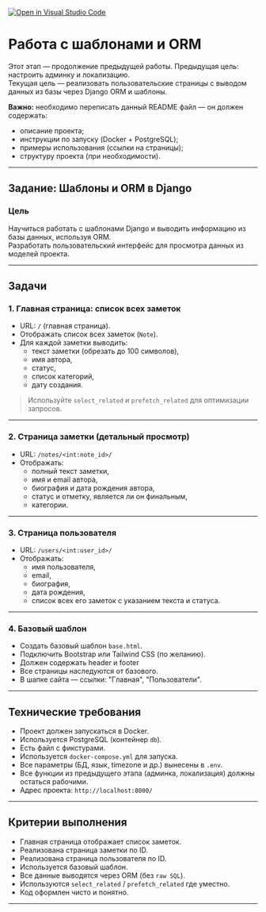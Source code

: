 [![Open in Visual Studio Code](https://classroom.github.com/assets/open-in-vscode-2e0aaae1b6195c2367325f4f02e2d04e9abb55f0b24a779b69b11b9e10269abc.svg)](https://classroom.github.com/online_ide?assignment_repo_id=19944553&assignment_repo_type=AssignmentRepo)
# Работа с шаблонами и ORM

Этот этап — продолжение предыдущей работы. Предыдущая цель: настроить админку и локализацию.  
Текущая цель — реализовать пользовательские страницы с выводом данных из базы через Django ORM и шаблоны.

**Важно:** необходимо переписать данный README файл — он должен содержать:
- описание проекта;
- инструкции по запуску (Docker + PostgreSQL);
- примеры использования (ссылки на страницы);
- структуру проекта (при необходимости).

---

## Задание: Шаблоны и ORM в Django

### Цель

Научиться работать с шаблонами Django и выводить информацию из базы данных, используя ORM.  
Разработать пользовательский интерфейс для просмотра данных из моделей проекта.

---

## Задачи

### 1. Главная страница: список всех заметок

- URL: `/` (главная страница).
- Отображать список всех заметок (`Note`).
- Для каждой заметки выводить:
  - текст заметки (обрезать до 100 символов),
  - имя автора,
  - статус,
  - список категорий,
  - дату создания.

> Используйте `select_related` и `prefetch_related` для оптимизации запросов.

---

### 2. Страница заметки (детальный просмотр)

- URL: `/notes/<int:note_id>/`
- Отображать:
  - полный текст заметки,
  - имя и email автора,
  - биография и дата рождения автора,
  - статус и отметку, является ли он финальным,
  - категории.

---

### 3. Страница пользователя

- URL: `/users/<int:user_id>/`
- Отображать:
  - имя пользователя,
  - email,
  - биография,
  - дата рождения,
  - список всех его заметок с указанием текста и статуса.

---

### 4. Базовый шаблон

- Создать базовый шаблон `base.html`.
- Подключить Bootstrap или Tailwind CSS (по желанию).
- Должен содержать header и footer
- Все страницы наследуются от базового.
- В шапке сайта — ссылки: "Главная", "Пользователи".

---

## Технические требования

- Проект должен запускаться в Docker.
- Используется PostgreSQL (контейнер `db`).
- Есть файл с фикстурами.
- Используется `docker-compose.yml` для запуска.
- Все параметры (БД, язык, timezone и др.) вынесены в `.env`.
- Все функции из предыдущего этапа (админка, локализация) должны остаться рабочими.
- Адрес проекта: `http://localhost:8000/`

---

## Критерии выполнения

- Главная страница отображает список заметок.
- Реализована страница заметки по ID.
- Реализована страница пользователя по ID.
- Используется базовый шаблон.
- Все данные выводятся через ORM (без `raw SQL`).
- Используются `select_related` / `prefetch_related` где уместно.
- Код оформлен чисто и понятно.

---
